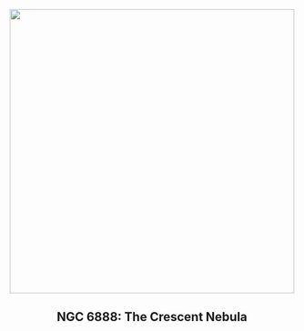 
<p align="center"><img src="https://apod.nasa.gov/apod/image/2411/Ngc6888Hoo_Aro_960.jpg" width="500" height="500"></p>
<h2 align="center"> NGC 6888: The Crescent Nebula </h2>
